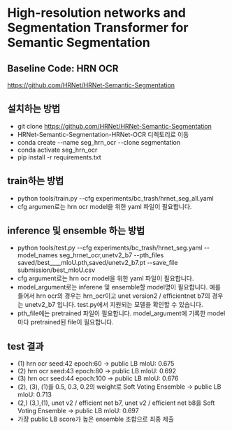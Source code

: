 # High-resolution networks and Segmentation Transformer for Semantic Segmentation
## Baseline Code: HRN OCR
https://github.com/HRNet/HRNet-Semantic-Segmentation

## 설치하는 방법
- git clone https://github.com/HRNet/HRNet-Semantic-Segmentation  
- HRNet-Semantic-Segmentation-HRNet-OCR 디렉토리로 이동
- conda create --name seg_hrn_ocr --clone segmentation
- conda activate seg_hrn_ocr
- pip install -r requirements.txt   

## train하는 방법
- python tools/train.py --cfg experiments/bc_trash/hrnet_seg_all.yaml   
- cfg argumen로는 hrn ocr model을 위한 yaml 파일이 필요합니다. 


## inference 및 ensemble 하는 방법
- python tools/test.py --cfg experiments/bc_trash/hrnet_seg.yaml --model_names seg_hrnet_ocr,unetv2_b7  --pth_files  saved/best____mIoU.pth,saved/unetv2_b7.pt   --save_file submission/best_mIoU.csv     
- cfg argument로는 hrn ocr model을 위한 yaml 파일이 필요합니다. 
- model_argument로는 inferene 및 ensemble할 model명이 필요합니다. 예를 들어서 hrn ocr의 경우는 hrn_ocr이고 unet version2 /  efficientnet b7의 경우는 unetv2_b7 입니다. test.py에서 지원되는 모델을 확인할 수 있습니다.
- pth_file에는 pretrained 파일이 필요합니다. model_argument에 기록한 model마다 pretrained된 file이 필요합니다.


## test 결과 
- (1) hrn ocr seed:42 epoch:60  -> public LB mIoU: 0.675
- (2) hrn ocr seed:43 epoch:80  -> public LB mIoU: 0.692
- (3) hrn ocr seed:44 epoch:100 -> public LB mIoU: 0.676
- (2), (3), (1)을 0.5, 0.3, 0.2의 weight로 Soft Voting Ensemble -> public LB mIoU: 0.713
- (2,) (3,),(1),  unet v2 / efficient net b7, unet v2 / efficient net b8을 Soft Voting Ensemble -> public LB mIoU: 0.697
- 가장 public LB score가 높은 ensemble 조합으로 최종 제출

 
